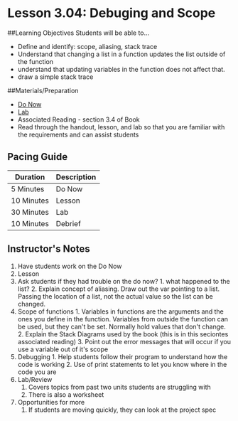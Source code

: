 # Lesson 3.04: Debuging and Scope

##Learning Objectives
Students will be able to... 
* Define and identify: scope, aliasing, stack trace
* Understand that changing a list in a function updates the list outside of the function
* understand that updating variables in the function does not affect that. 
* draw a simple stack trace

##Materials/Preparation
* [Do Now]
* [Lab]
* Associated Reading - section 3.4 of Book
* Read through the handout, lesson, and lab so that you are familiar with the requirements and can assist students

## Pacing Guide
| **Duration**   | **Description** |
| ---------- | ----------- |
| 5 Minutes  | Do Now      |
| 10 Minutes | Lesson      |
| 30 Minutes | Lab         |
| 10 Minutes | Debrief  |

## Instructor's Notes
1. Have students work on the Do Now
2. Lesson
  1. Ask students if they had trouble on the do now? 
    1. what happened to the list? 
    2. Explain concept of aliasing. Draw out the var pointing to a list. Passing the location of a list, not the actual value so the list can be changed. 
   2. Scope of functions
   	1. Variables in functions are the arguments and the ones you define in the function. Variables from outside the function can be used, but they can't be set. Normally hold values that don't change. 
   	2. Explain the Stack Diagrams used by the book (this is in this seciontes associated reading)
   	3. Point out the error messages that will occur if you use a variable out of it's scope
   3. Debugging
   	1. Help students follow their program to understand how the code is working
   	2. Use of print statements to let you know where in the code you are
3. Lab/Review
    1. Covers topics from past two units students are struggling with 
    2. There is also a worksheet  
4. Opportunities for more
    1. If students are moving quickly, they can look at the project spec

[Do Now]:do_now_304.md
[Lab]:lab_304.md